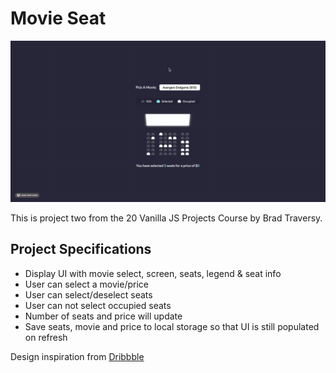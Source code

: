 # Movie Seat

![Movie Selector](https://github.com/rclarkem/MovieSeat/blob/master/public/movieSeat.gif)

This is project two from the 20 Vanilla JS Projects Course by Brad Traversy.

## Project Specifications

- Display UI with movie select, screen, seats, legend & seat info
- User can select a movie/price
- User can select/deselect seats
- User can not select occupied seats
- Number of seats and price will update
- Save seats, movie and price to local storage so that UI is still populated on refresh

Design inspiration from [Dribbble](https://dribbble.com/shots/3628370-Movie-Seat-Booking)
